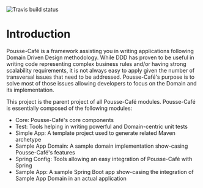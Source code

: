 ![Travis build status](https://travis-ci.org/pousse-cafe/pousse-cafe.svg?branch=master)

# Introduction

Pousse-Café is a framework assisting you in writing applications following Domain Driven Design methodology. While DDD
has proven to be useful in writing code representing complex business rules and/or having strong scalability requirements,
it is not always easy to apply given the number of transversal issues that need to be addressed. Pousse-Café's purpose
is to solve most of those issues allowing developers to focus on the Domain and its implementation.

This project is the parent project of all Pousse-Café modules. Pousse-Café is essentially composed of the following
modules:

- Core: Pousse-Café's core components
- Test: Tools helping in writing powerful and Domain-centric unit tests
- Simple App: A template project used to generate related Maven archetype
- Sample App Domain: A sample domain implementation show-casing Pousse-Café's features
- Spring Config: Tools allowing an easy integration of Pousse-Café with Spring
- Sample App: A sample Spring Boot app show-casing the integration of Sample App Domain in an actual application
